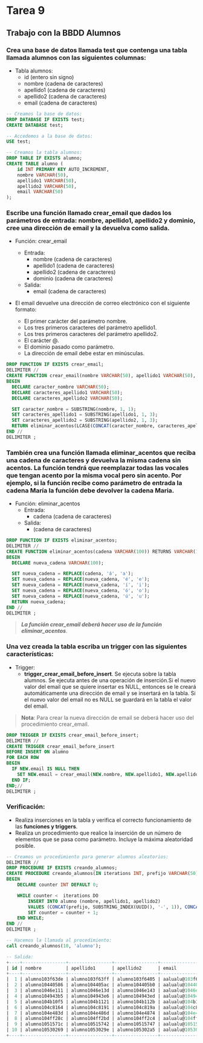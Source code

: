 # Tarea 9
## Trabajo con la BBDD Alumnos

### Crea una base de datos llamada test que contenga una tabla llamada alumnos con las siguientes columnas:
- Tabla alumnos:
  - id (entero sin signo)
  - nombre (cadena de caracteres)
  - apellido1 (cadena de caracteres)
  - apellido2 (cadena de caracteres)
  - email (cadena de caracteres)

```sql
-- Creamos la base de datos:
DROP DATABASE IF EXISTS test;
CREATE DATABASE test;

-- Accedemos a la base de datos:
USE test;

-- Creamos la tabla alumnos:
DROP TABLE IF EXISTS alumno;
CREATE TABLE alumno (
    id INT PRIMARY KEY AUTO_INCREMENT,
    nombre VARCHAR(50),
    apellido1 VARCHAR(50),
    apellido2 VARCHAR(50),
    email VARCHAR(50)
);
```

### Escribe una función llamado __crear_email__ que dados los parámetros de entrada: __nombre, apellido1, apellido2 y dominio__, cree una dirección de email y la devuelva como salida.
- Función: crear_email
  - Entrada:
      - nombre (cadena de caracteres)
      - apellido1 (cadena de caracteres)
      - apellido2 (cadena de caracteres)
      - dominio (cadena de caracteres)
  - Salida:
      - email (cadena de caracteres)

- El email devuelve una dirección de correo electrónico con el siguiente formato:
    - El primer carácter del parámetro nombre.
    - Los tres primeros caracteres del parámetro apellido1.
    - Los tres primeros caracteres del parámetro apellido2.
    - El carácter @.
    - El dominio pasado como parámetro.
    - La dirección de email debe estar en minúsculas.

```sql
DROP FUNCTION IF EXISTS crear_email;
DELIMITER //
CREATE FUNCTION crear_email(nombre VARCHAR(50), apellido1 VARCHAR(50), apellido2 VARCHAR(50), dominio VARCHAR(50)) RETURNS VARCHAR(100) DETERMINISTIC
BEGIN
  DECLARE caracter_nombre VARCHAR(50);
  DECLARE caracteres_apellido1 VARCHAR(50);
  DECLARE caracteres_apellido2 VARCHAR(50);

  SET caracter_nombre = SUBSTRING(nombre, 1, 1);
  SET caracteres_apellido1 = SUBSTRING(apellido1, 1, 3);
  SET caracteres_apellido2 = SUBSTRING(apellido2, 1, 3);
  RETURN eliminar_acentos(LCASE(CONCAT(caracter_nombre, caracteres_apellido1, caracteres_apellido2, '@', dominio)));
END //
DELIMITER ;
```

### También crea una función llamada __eliminar_acentos__ que reciba una cadena de caracteres y devuelva la misma cadena sin acentos. La función tendrá que reemplazar todas las vocales que tengan acento por la misma vocal pero sin acento. Por ejemplo, si la función recibe como parámetro de entrada la cadena María la función debe devolver la cadena Maria.

- Función: eliminar_acentos
  - Entrada:
    - cadena (cadena de caracteres)
  - Salida:
    - (cadena de caracteres)

```sql
DROP FUNCTION IF EXISTS eliminar_acentos;
DELIMITER //
CREATE FUNCTION eliminar_acentos(cadena VARCHAR(100)) RETURNS VARCHAR(100) DETERMINISTIC
BEGIN
  DECLARE nueva_cadena VARCHAR(100);

  SET nueva_cadena = REPLACE(cadena, 'á', 'a');
  SET nueva_cadena = REPLACE(nueva_cadena, 'é', 'e');
  SET nueva_cadena = REPLACE(nueva_cadena, 'í', 'i');
  SET nueva_cadena = REPLACE(nueva_cadena, 'ó', 'o');
  SET nueva_cadena = REPLACE(nueva_cadena, 'ú', 'u');
  RETURN nueva_cadena;
END //
DELIMITER ;
```

> ___La función crear_email deberá hacer uso de la función eliminar_acentos___.

### Una vez creada la tabla escriba un trigger con las siguientes características:
- Trigger:
  - __trigger_crear_email_before_insert__. Se ejecuta sobre la tabla alumnos. Se ejecuta antes de una operación de inserción.Si el nuevo valor del email que se quiere insertar es NULL, entonces se le creará automáticamente una dirección de email y se insertará en la tabla. Si el nuevo valor del email no es NULL se guardará en la tabla el valor del email.

>__Nota__: Para crear la nueva dirección de email se deberá hacer uso del procedimiento crear_email.

```sql
DROP TRIGGER IF EXISTS crear_email_before_insert;
DELIMITER //
CREATE TRIGGER crear_email_before_insert
BEFORE INSERT ON alumno
FOR EACH ROW
BEGIN
  IF NEW.email IS NULL THEN 
    SET NEW.email = crear_email(NEW.nombre, NEW.apellido1, NEW.apellido2, CONCAT(SUBSTRING_INDEX(UUID(), '-', 1), '.com'));
  END IF;
END;//
DELIMITER ;
```

### Verificación:
- Realiza inserciones en la tabla y verifica el correcto funcionamiento de las __funciones y triggers__.
- Realiza un procedimiento que realice la inserción de un número de elementos que se pasa como parámetro. Incluye la máxima aleatoridad posible.

```sql
-- Creamos un procedimiento para generar alumnos aleatorios:
DELIMITER //
DROP PROCEDURE IF EXISTS creando_alumnos;
CREATE PROCEDURE creando_alumnos(IN iterations INT, prefijo VARCHAR(50))
BEGIN
    DECLARE counter INT DEFAULT 0;

    WHILE counter <  iterations DO
        INSERT INTO alumno (nombre, apellido1, apellido2)
        VALUES (CONCAT(prefijo, SUBSTRING_INDEX(UUID(), '-', 1)), CONCAT(prefijo, SUBSTRING_INDEX(UUID(), '-', 1)), CONCAT(prefijo, SUBSTRING_INDEX(UUID(), '-', 1)));
        SET counter = counter + 1;
    END WHILE;
END //
DELIMITER ;
```

```sql
-- Hacemos la llamada al procedimiento:
call creando_alumnos(10, 'alumno');

-- Salida:
+----+----------------+----------------+----------------+----------------------+
| id | nombre         | apellido1      | apellido2      | email                |
+----+----------------+----------------+----------------+----------------------+
|  1 | alumno103f63de | alumno103f63ff | alumno103f6405 | aalualu@103f64ff.com |
|  2 | alumno10440586 | alumno104405ac | alumno104405b0 | aalualu@1044074a.com |
|  3 | alumno1046e111 | alumno1046e13d | alumno1046e143 | aalualu@1046e27f.com |
|  4 | alumno104943b5 | alumno104943e6 | alumno104943ed | aalualu@10494574.com |
|  5 | alumno104b10f5 | alumno104b1121 | alumno104b112b | aalualu@104b124b.com |
|  6 | alumno104c8164 | alumno104c8191 | alumno104c819a | aalualu@104c82c7.com |
|  7 | alumno104e483d | alumno104e486d | alumno104e4874 | aalualu@104e49b7.com |
|  8 | alumno104ff28c | alumno104ff2bd | alumno104ff2c4 | aalualu@104ff3f1.com |
|  9 | alumno1051571c | alumno10515742 | alumno10515747 | aalualu@105159f6.com |
| 10 | alumno10530269 | alumno1053029e | alumno105302a5 | aalualu@1053040b.com |
+----+----------------+----------------+----------------+----------------------+
```
